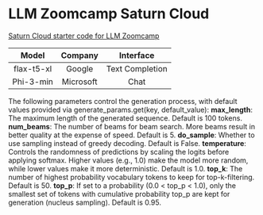 # LLM Zoomcamp Saturn Cloud

[Saturn Cloud starter code for LLM Zoomcamp](https://github.com/DataTalksClub/llm-zoomcamp-saturncloud)

| Model | Company    | Interface   |
| :---:   | :---: | :---: |
| flax-t5-xl | Google   | Text Completion   |
| Phi-3-min | Microsoft | Chat |

The following parameters control the generation process, with default values provided via generate_params.get(key, default_value):
**max_length**: The maximum length of the generated sequence. Default is 100 tokens.
**num_beams**: The number of beams for beam search. More beams result in better quality at the expense of speed. Default is 5.
**do_sample**: Whether to use sampling instead of greedy decoding. Default is False.
**temperature**: Controls the randomness of predictions by scaling the logits before applying softmax. Higher values (e.g., 1.0) make the model more random, while lower values make it more deterministic. Default is 1.0.
**top_k**: The number of highest probability vocabulary tokens to keep for top-k-filtering. Default is 50.
**top_p**: If set to a probability (0.0 < top_p < 1.0), only the smallest set of tokens with cumulative probability top_p are kept for generation (nucleus sampling). Default is 0.95.